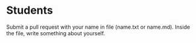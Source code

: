 Students
========

Submit a pull request with your name in file (name.txt or name.md). Inside the file, write something about yourself.
